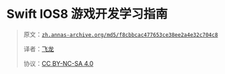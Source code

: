 # Swift IOS8 游戏开发学习指南

> 原文：[`zh.annas-archive.org/md5/f8cbbcac477653ce38ee2a4e32c704c8`](https://zh.annas-archive.org/md5/f8cbbcac477653ce38ee2a4e32c704c8)
> 
> 译者：[飞龙](https://github.com/wizardforcel)
> 
> 协议：[CC BY-NC-SA 4.0](http://creativecommons.org/licenses/by-nc-sa/4.0/)